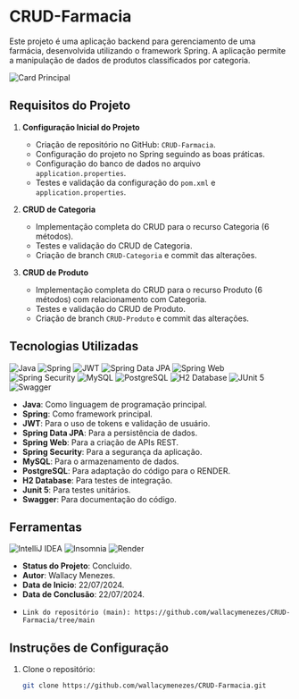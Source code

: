 # CRUD-Farmacia

Este projeto é uma aplicação backend para gerenciamento de uma farmácia, desenvolvida utilizando o framework Spring. A aplicação permite a manipulação de dados de produtos classificados por categoria.

![Card Principal](https://www.cdi24.com/wp-content/uploads/2019/10/Guide-to-hire-Java-Developer-in-2021.png "Developer Image")

## Requisitos do Projeto

1. **Configuração Inicial do Projeto**
    - Criação de repositório no GitHub: `CRUD-Farmacia`.
    - Configuração do projeto no Spring seguindo as boas práticas.
    - Configuração do banco de dados no arquivo `application.properties`.
    - Testes e validação da configuração do `pom.xml` e `application.properties`.

2. **CRUD de Categoria**
    - Implementação completa do CRUD para o recurso Categoria (6 métodos).
    - Testes e validação do CRUD de Categoria.
    - Criação de branch `CRUD-Categoria` e commit das alterações.

3. **CRUD de Produto**
    - Implementação completa do CRUD para o recurso Produto (6 métodos) com relacionamento com Categoria.
    - Testes e validação do CRUD de Produto.
    - Criação de branch `CRUD-Produto` e commit das alterações.

## Tecnologias Utilizadas

![Java](https://img.shields.io/badge/java-%23ED8B00.svg?style=for-the-badge&logo=openjdk&logoColor=white)
![Spring](https://img.shields.io/badge/spring-%236DB33F.svg?style=for-the-badge&logo=spring&logoColor=white)
![JWT](https://img.shields.io/badge/JWT-000000.svg?style=for-the-badge&logo=JSON%20web%20tokens&logoColor=white) 
![Spring Data JPA](https://img.shields.io/badge/Spring%20Data%20JPA-6DB33F.svg?style=for-the-badge&logo=spring&logoColor=white)
![Spring Web](https://img.shields.io/badge/Spring%20Web-6DB33F.svg?style=for-the-badge&logo=spring&logoColor=white)
![Spring Security](https://img.shields.io/badge/Spring%20Security-6DB33F.svg?style=for-the-badge&logo=spring&logoColor=white)
![MySQL](https://img.shields.io/badge/mysql-4479A1.svg?style=for-the-badge&logo=mysql&logoColor=white) 
![PostgreSQL](https://img.shields.io/badge/PostgreSQL-4169E1.svg?style=for-the-badge&logo=postgresql&logoColor=white)
![H2 Database](https://img.shields.io/badge/H2-4479A1.svg?style=for-the-badge&logo=h2&logoColor=white) 
![JUnit 5](https://img.shields.io/badge/JUnit%205-25A162.svg?style=for-the-badge&logo=JUnit5&logoColor=white)
![Swagger](https://img.shields.io/badge/Swagger-85EA2D.svg?style=for-the-badge&logo=Swagger&logoColor=black)

- **Java**: Como linguagem de programação principal.
- **Spring**: Como framework principal.
- **JWT**: Para o uso de tokens e validação de usuário.
- **Spring Data JPA**: Para a persistência de dados.
- **Spring Web**: Para a criação de APIs REST.
- **Spring Security**: Para a segurança da aplicação.
- **MySQL**: Para o armazenamento de dados.
- **PostgreSQL**: Para adaptação do código para o RENDER.
- **H2 Database**: Para testes de integração.
- **Junit 5**: Para testes unitários.
- **Swagger**: Para documentação do código.

## Ferramentas

![IntelliJ IDEA](https://img.shields.io/badge/IntelliJIDEA-000000.svg?style=for-the-badge&logo=intellij-idea&logoColor=white)
![Insomnia](https://img.shields.io/badge/Insomnia-black?style=for-the-badge&logo=insomnia&logoColor=5849BE)
![Render](https://img.shields.io/badge/Render-000000.svg?style=for-the-badge&logo=render&logoColor=white)

- **Status do Projeto**: Concluido.
- **Autor**: Wallacy Menezes.
- **Data de Inicio**: 22/07/2024.
- **Data de Conclusão**: 22/07/2024.
- 
    ```repositório
    Link do repositório (main): https://github.com/wallacymenezes/CRUD-Farmacia/tree/main

## Instruções de Configuração

1. Clone o repositório:
   ```bash
   git clone https://github.com/wallacymenezes/CRUD-Farmacia.git
